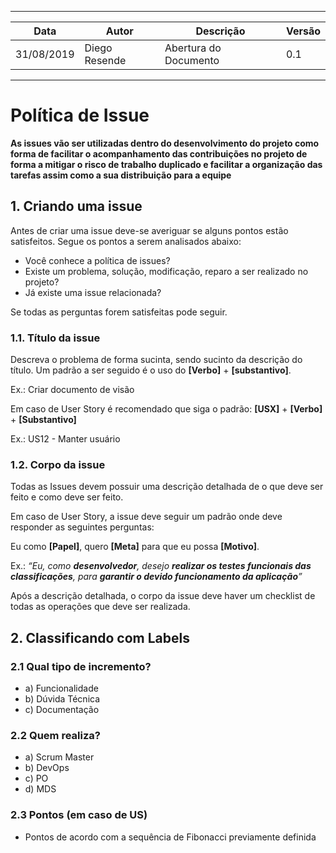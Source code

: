 ﻿---
| Data | Autor  | Descrição | Versão |
|--|--|--|--|
|31/08/2019|Diego Resende|Abertura do Documento|0.1|
----

# Política de Issue

**As issues vão ser utilizadas dentro do desenvolvimento do projeto como forma de facilitar o acompanhamento das contribuições no projeto de forma a mitigar o risco de trabalho duplicado e facilitar a organização das tarefas assim como a sua distribuição para a equipe**

## 1. **Criando uma issue**

Antes de criar uma issue deve-se averiguar se alguns pontos estão satisfeitos. Segue os pontos a serem analisados abaixo:

 - Você conhece a política de issues?
 - Existe um problema, solução, modificação, reparo a ser realizado no projeto?
 - Já existe uma issue relacionada?
 
 Se todas as perguntas forem satisfeitas pode seguir.

### 1.1. **Título da issue**

Descreva o problema de forma sucinta, sendo sucinto da descrição do título. Um padrão a ser seguido é o uso do **[Verbo]** + **[substantivo]**.

Ex.: Criar documento de visão

Em caso de User Story é recomendado que siga o padrão: **[USX]** + **[Verbo]** + **[Substantivo]**

Ex.: US12 - Manter usuário

### 1.2. **Corpo da issue**

Todas as Issues devem possuir uma descrição detalhada de o que deve ser feito e como deve ser feito.

Em caso de User Story, a issue deve seguir um padrão onde deve responder as seguintes perguntas:

Eu como **[Papel]**, quero **[Meta]** para que eu possa **[Motivo]**.

Ex.: *“Eu, como **desenvolvedor**, desejo **realizar os testes funcionais das classificações**, para **garantir o devido funcionamento da aplicação**”*

Após a descrição detalhada, o corpo da issue deve haver um checklist de todas as operações que deve ser realizada.

## 2. **Classificando com Labels**
### 2.1 **Qual tipo de incremento?**

 - a) Funcionalidade
 - b) Dúvida Técnica
 - c) Documentação

### 2.2 **Quem realiza?**

 - a)  Scrum Master
 - b) DevOps
 - c) PO
 - d) MDS
 
### 2.3 **Pontos (em caso de US)**
- Pontos de acordo com a sequência de Fibonacci previamente definida
